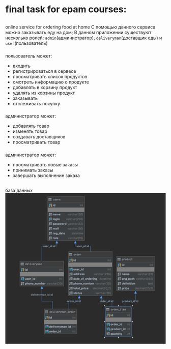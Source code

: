 # final task for epam courses:
##
online service for ordering food at home
С помощью данного сервиса можно заказывать еду на дом;
В данном приложении существуют несколько ролей: `admin`(администратор), `deliveryman`(доставщик еды) и `user`(пользователь)
###
пользователь может:
   * входить
   * регистрироваться в сервесе
   * просматривать список продуктов
   * смотреть информацию о продукте
   * добавлять в корзину продукт
   * удалять из корзины продукт
   * заказывать
   * отслеживать покупку
###
администратор может:
   * добавлять товар
   * изменять товар
   * создавать доставщиков
   * просматривать товар
###
администратор может:
   * просматривать новые заказы
   * принимать заказы
   * завершать выполнение заказа
##
база данных
![alt text](img/database.png)
  
